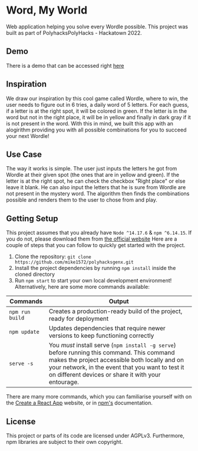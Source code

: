 # Word, My World
Web application helping you solve every Wordle possible. This project was built as part of PolyhacksPolyHacks - Hackatown 2022.

## Demo
There is a demo that can be accessed right [here](http://wordmyworld.tech)

## Inspiration
We draw our inspiration by this cool game called Wordle, where to win, the user needs to figure out in 6 tries, a daily word of 5 letters. For each guess, if a letter is at the right spot, it will be colored in green. If the letter is in the word but not in the right place, it will be in yellow and finally in dark gray if it is not present in the word. With this in mind, we built this app with an alogirithm providing you with all possible combinations for you to succeed your next Wordle!

## Use Case
The way it works is simple. The user just inputs the letters he got from Wordle at their given spot (the ones that are in yellow and green). If the letter is at the right spot, he can check the checkbox "Right place" or else leave it blank. He can also input the letters that he is sure from Wordle are not present in the mystery word. The algorithm then finds the combinations possible and renders them to the user to chose from and play.

## Getting Setup
This project assumes that you already have `Node ^14.17.6` & `npm ^6.14.15`. If you do not, please download them from [the official website](https://nodejs.org/en/download/)
Here are a couple of steps that you can follow to quickly get started with the project.

1. Clone the repository: `git clone https://github.com/mike1572/polyhacksgenx.git`
2. Install the project dependencies by running `npm install` inside the cloned directory
3. Run `npm start` to start your own local development environment! Alternatively, here are some more commands available:

| Commands        | Output
|-----------------|-------------------------------------------------------------------|
| `npm run build` | Creates a production-ready build of the project, ready for deployment |
| `npm update`    | Updates dependencies that require newer versions to keep functioning correctly|
| `serve -s`      | You *must* install serve (`npm install -g serve`) before running this command. This command makes the project accessible both locally and on your network, in the event that you want to test it on different devices or share it with your entourage.|

There are many more commands, which you can familiarise yourself with on the [Create a React App](https://create-react-app.dev/) website, or in [npm's](https://docs.npmjs.com/) documentation.

## License
This project or parts of its code are licensed under AGPLv3. Furthermore, npm libraries are subject to their own copyright.
